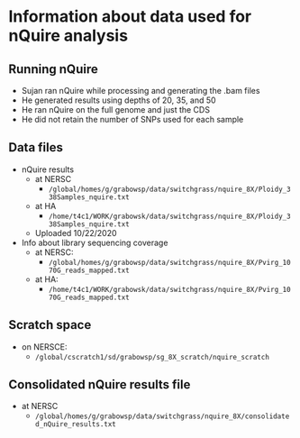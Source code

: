 # Information about data used for nQuire analysis

## Running nQuire
* Sujan ran nQuire while processing and generating the .bam files 
* He generated results using depths of 20, 35, and 50
* He ran nQuire on the full genome and just the CDS
* He did not retain the number of SNPs used for each sample

## Data files
* nQuire results
  * at NERSC
    * `/global/homes/g/grabowsp/data/switchgrass/nquire_8X/Ploidy_338Samples_nquire.txt`
  * at HA
    * `/home/t4c1/WORK/grabowsk/data/switchgrass/nquire_8X/Ploidy_338Samples_nquire.txt`
  * Uploaded 10/22/2020
* Info about library sequencing coverage
  * at NERSC:
    * `/global/homes/g/grabowsp/data/switchgrass/nquire_8X/Pvirg_1070G_reads_mapped.txt`
  * at HA:
    * `/home/t4c1/WORK/grabowsk/data/switchgrass/nquire_8X/Pvirg_1070G_reads_mapped.txt`

## Scratch space
* on NERSCE:
  * `/global/cscratch1/sd/grabowsp/sg_8X_scratch/nquire_scratch`

## Consolidated nQuire results file
* at NERSC
  * `/global/homes/g/grabowsp/data/switchgrass/nquire_8X/consolidated_nQuire_results.txt`
